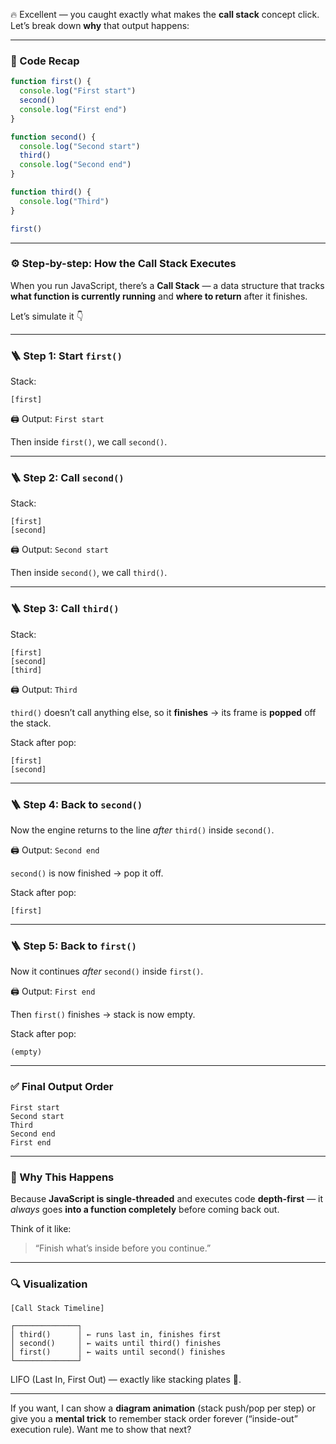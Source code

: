 🔥 Excellent — you caught exactly what makes the **call stack** concept click.
Let’s break down **why** that output happens:

---

### 🧩 Code Recap

```js
function first() {
  console.log("First start")
  second()
  console.log("First end")
}

function second() {
  console.log("Second start")
  third()
  console.log("Second end")
}

function third() {
  console.log("Third")
}

first()
```

---

### ⚙️ Step-by-step: How the Call Stack Executes

When you run JavaScript, there’s a **Call Stack** —
a data structure that tracks **what function is currently running** and **where to return** after it finishes.

Let’s simulate it 👇

---

### 🪜 Step 1: Start `first()`

Stack:

```
[first]
```

🖨️ Output: `First start`

Then inside `first()`, we call `second()`.

---

### 🪜 Step 2: Call `second()`

Stack:

```
[first]
[second]
```

🖨️ Output: `Second start`

Then inside `second()`, we call `third()`.

---

### 🪜 Step 3: Call `third()`

Stack:

```
[first]
[second]
[third]
```

🖨️ Output: `Third`

`third()` doesn’t call anything else, so it **finishes** → its frame is **popped** off the stack.

Stack after pop:

```
[first]
[second]
```

---

### 🪜 Step 4: Back to `second()`

Now the engine returns to the line *after* `third()` inside `second()`.

🖨️ Output: `Second end`

`second()` is now finished → pop it off.

Stack after pop:

```
[first]
```

---

### 🪜 Step 5: Back to `first()`

Now it continues *after* `second()` inside `first()`.

🖨️ Output: `First end`

Then `first()` finishes → stack is now empty.

Stack after pop:

```
(empty)
```

---

### ✅ Final Output Order

```
First start
Second start
Third
Second end
First end
```

---

### 🧠 Why This Happens

Because **JavaScript is single-threaded** and executes code **depth-first** —
it *always* goes **into a function completely** before coming back out.

Think of it like:

> “Finish what’s inside before you continue.”

---

### 🔍 Visualization

```
[Call Stack Timeline]

┌──────────────┐
│ third()      │ ← runs last in, finishes first
│ second()     │ ← waits until third() finishes
│ first()      │ ← waits until second() finishes
└──────────────┘
```

LIFO (Last In, First Out) — exactly like stacking plates 🥞.

---

If you want, I can show a **diagram animation** (stack push/pop per step)
or give you a **mental trick** to remember stack order forever (“inside-out” execution rule).
Want me to show that next?

